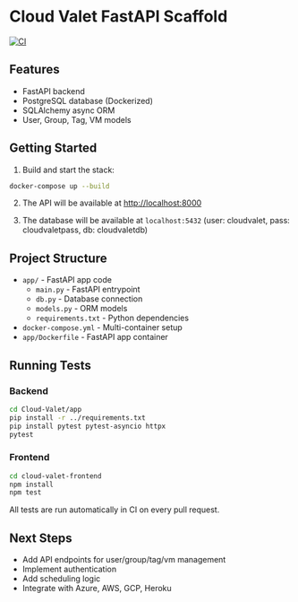 # Cloud Valet FastAPI Scaffold

[![CI](https://github.com/<your-username>/<your-repo>/actions/workflows/ci.yml/badge.svg)](https://github.com/<your-username>/<your-repo>/actions/workflows/ci.yml)

## Features
- FastAPI backend
- PostgreSQL database (Dockerized)
- SQLAlchemy async ORM
- User, Group, Tag, VM models

## Getting Started

1. Build and start the stack:

```bash
docker-compose up --build
```

2. The API will be available at [http://localhost:8000](http://localhost:8000)

3. The database will be available at `localhost:5432` (user: cloudvalet, pass: cloudvaletpass, db: cloudvaletdb)

## Project Structure

- `app/` - FastAPI app code
  - `main.py` - FastAPI entrypoint
  - `db.py` - Database connection
  - `models.py` - ORM models
  - `requirements.txt` - Python dependencies
- `docker-compose.yml` - Multi-container setup
- `app/Dockerfile` - FastAPI app container

## Running Tests

### Backend

```bash
cd Cloud-Valet/app
pip install -r ../requirements.txt
pip install pytest pytest-asyncio httpx
pytest
```

### Frontend

```bash
cd cloud-valet-frontend
npm install
npm test
```

All tests are run automatically in CI on every pull request.

## Next Steps
- Add API endpoints for user/group/tag/vm management
- Implement authentication
- Add scheduling logic
- Integrate with Azure, AWS, GCP, Heroku
